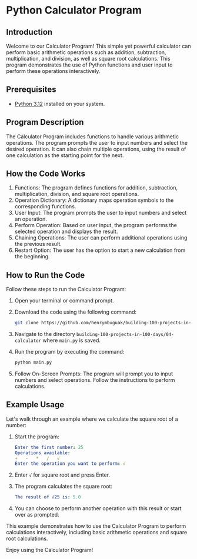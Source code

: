 # Python Calculator Program

## Introduction

Welcome to our Calculator Program! This simple yet powerful calculator can perform basic arithmetic operations such as addition, subtraction, multiplication, and division, as well as square root calculations. This program demonstrates the use of Python functions and user input to perform these operations interactively.

## Prerequisites

- [Python 3.12](https://www.python.org/downloads/) installed on your system.

## Program Description

The Calculator Program includes functions to handle various arithmetic operations. The program prompts the user to input numbers and select the desired operation. It can also chain multiple operations, using the result of one calculation as the starting point for the next.

## How the Code Works

1. Functions: The program defines functions for addition, subtraction, multiplication, division, and square root operations.
1. Operation Dictionary: A dictionary maps operation symbols to the corresponding functions.
1. User Input: The program prompts the user to input numbers and select an operation.
1. Perform Operation: Based on user input, the program performs the selected operation and displays the result.
1. Chaining Operations: The user can perform additional operations using the previous result.
1. Restart Option: The user has the option to start a new calculation from the beginning.

## How to Run the Code

Follow these steps to run the Calculator Program:

1. Open your terminal or command prompt.
1. Download the code using the following command:

    ```sh
    git clone https://github.com/henrymbuguak/building-100-projects-in-100-days.git
    ```

1. Navigate to the directory `building-100-projects-in-100-days/04-calculator` where `main.py` is saved.
1. Run the program by executing the command:

    ```sh
    python main.py
    ```
1. Follow On-Screen Prompts: The program will prompt you to input numbers and select operations. Follow the instructions to perform calculations.

## Example Usage

Let's walk through an example where we calculate the square root of a number:

1. Start the program:

    ```yaml
    Enter the first number: 25
    Operations available:
    +   -   *   /   √
    Enter the operation you want to perform: √
    ```

1. Enter `√` for square root and press Enter.
1. The program calculates the square root:

    ```yaml
    The result of √25 is: 5.0
    ```
1. You can choose to perform another operation with this result or start over as prompted.

This example demonstrates how to use the Calculator Program to perform calculations interactively, including basic arithmetic operations and square root calculations.

Enjoy using the Calculator Program!

